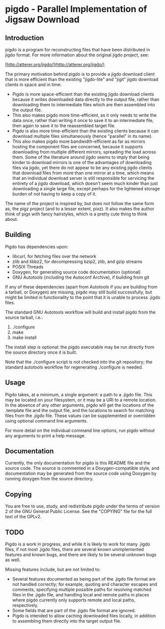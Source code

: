 pigdo - Parallel Implementation of Jigsaw Download
==================================================

Introduction
------------

pigdo is a program for reconstructing files that have been distributed in jigdo
format. For more information about the original jigdo project, see:

[http://atterer.org/jigdo/](http://atterer.org/jigdo/)

The primary motivation behind pigdo is to provide a jigdo download client that
is more efficient than the existing "jigdo-lite" and "jigit" jigdo download
clients in space and in time:

* Pigdo is more space-efficient than the existing jigdo download clients because
  it writes downloaded data directly to the output file, rather than downloading
  them to intermediate files which are then assembled into the output file.
* This also makes pigdo more time-efficient, as it only needs to write the data
  once, rather than writing it once to save it to an intermediate file, then
  again to save it to the reassembled target file.
* Pigdo is also more time-efficient than the existing clients because it can
  download multiple files simultaneously (hence "parallel" in its name).
* This also makes pigdo more bandwidth-efficient as far as mirrors hosting the
  component files are concerned, because it supports downloading from multiple
  different mirrors, spreading the load across them. Some of the literature
  around jigdo seems to imply that being kinder to download mirrors is one of
  the advantages of downloading files via jigdo, yet there do not appear to be
  any existing jigdo clients that download files from more than one mirror at a
  time, which means that an individual download server is still responsible for
  servicing the entirety of a jigdo download, which doesn't seem much kinder
  than just downloading a single large file, except perhaps for the lightened
  storage burden of not having to keep a copy of it.

The name of the project is inspired by, but does not follow the same form as,
the pigz project (and to a lesser extent, pixz). It also makes the author think
of pigs with fancy hairstyles, which is a pretty cute thing to think about.

Building
--------

Pigdo has dependencies upon:

* libcurl, for fetching files over the network
* zlib and libbz2, for decompressing bzip2, zlib, and gzip streams
* POSIX Threads
* Doxygen, for generating source code documentation (optional)
* GNU Autotools (including the Autoconf Archive), if building from git

If any of these dependencies (apart from Autotools if you are building from a
tarball, or Doxygen) are missing, pigdo may still build successfully, but might
be limited in functionality to the point that it is unable to process .jigdo
files.

The standard GNU Autotools workflow will build and install pigdo from the source
tarball, i.e.:

1. ./configure
2. make
3. make install

The install step is optional: the pigdo executable may be run directly from the
source directory once it is built.

Note that the ./configure script is not checked into the git repository; the
standard autotools workflow for regenerating ./configure is needed.

Usage
-----

Pigdo takes, at a minimum, a single argument: a path to a .jigdo file. This may
be located on your filesystem, or it may be a URI to a remote location. In the
absence of any other arguments, pigdo will get the locations of the .template
file and the output file, and the locations to search for matching files from
the .jigdo file. These values can be supplemented or overridden using optional
command line arguments.

For more detail on the individual command line options, run pigdo without any
arguments to print a help message.

Documentation
-------------

Currently, the only documentation for pigdo is this README file and the source
code. The source is commented in a Doxygen-compatible style, and documentation
may be generated from the source code using Doxygen by running doxygen from the
source directory.

Copying
-------

You are free to use, study, and redistribute pigdo under the terms of version 2
of the GNU General Public License. See the "COPYING" file for the full text of
the GPLv2.

TODO
----

Pigdo is a work in progress, and while it is likely to work for many .jigdo
files, if not most .jigdo files, there are several known unimplemented features
and known bugs, and there are likely to be several unknown bugs as well.

Missing features include, but are not limited to:

* Several features documented as being part of the .jigdo file format are not
  handled correctly; for example, quoting and character escapes and comments,
  specifying multiple possible paths for resolving matched files in the .jigdo
  file, and handling local and remote paths in places where pigdo currently only
  supports remote and local paths, respectively.
* Some fields that are part of the .jigdo file format are ignored.
* Pigdo is intended to allow caching downloaded files locally, in addition to
  assembling them directly into the target output file.
